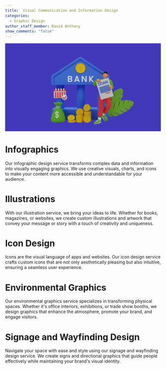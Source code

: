 ```yaml
---
title:  Visual Communication and Information Design
categories:
  - Graphic Design
author_staff_member: David Anthony
show_comments: "false"
---
```


![Infographics](/bankloan.jpeg)

# Infographics

Our infographic design service transforms complex data and information into visually engaging graphics. We use creative visuals, charts, and icons to make your content more accessible and understandable for your audience.

# Illustrations

With our illustration service, we bring your ideas to life. Whether for books, magazines, or websites, we create custom illustrations and artwork that convey your message or story with a touch of creativity and uniqueness.

# Icon Design

Icons are the visual language of apps and websites. Our icon design service crafts custom icons that are not only aesthetically pleasing but also intuitive, ensuring a seamless user experience.

# Environmental Graphics

Our environmental graphics service specializes in transforming physical spaces. Whether it's office interiors, exhibitions, or trade show booths, we design graphics that enhance the atmosphere, promote your brand, and engage visitors.

# Signage and Wayfinding Design

Navigate your space with ease and style using our signage and wayfinding design service. We create signs and directional graphics that guide people effectively while maintaining your brand's visual identity.
